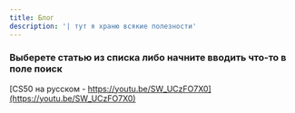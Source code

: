 ```yaml
---
title: Блог
description: '| тут я храню всякие полезности'
---
```


### Выберете статью из списка либо начните вводить что-то в поле поиск 

[CS50 на русском - https://youtu.be/SW_UCzFO7X0](https://youtu.be/SW_UCzFO7X0)